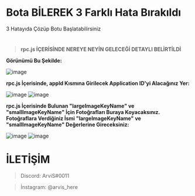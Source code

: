 # Bota BİLEREK 3 Farklı Hata Bırakıldı
3 Hatayıda Çözüp Botu Başlatabilirsiniz

# 
> **rpc.js İÇERİSİNDE NEREYE NEYİN GELECEĞİ DETAYLI BELİRTİLDİ**

__Görünümü Bu Şekilde:__

![image](https://user-images.githubusercontent.com/69751083/201160700-667c3070-9bbe-470c-a7c2-13238a6af225.png)

__rpc.js İçerisinde, appId Kısmına Girilecek Application ID'yi Alacağınız Yer:__

![image](https://user-images.githubusercontent.com/69751083/201161906-48274c2b-9b59-43ff-9b70-291677c2e967.png)
![image](https://user-images.githubusercontent.com/69751083/201161410-725b5cf1-0788-4217-8be6-f0334cd8670b.png)

__rpc.js İçerisinde Bulunan "largeImageKeyName" ve "smallImageKeyName" İçin Fotoğrafları Buraya Koyacaksınız. Fotoğraflara Verdiğiniz İsmi "largeImageKeyName" ve "smallImageKeyName" Değerlerine Gireceksiniz:__

![image](https://user-images.githubusercontent.com/69751083/201161710-cc8b52b6-26c3-486f-a8dd-ff06fd61d1a5.png)
![image](https://user-images.githubusercontent.com/69751083/201162023-d7a821b2-d091-49d3-8a9b-e6dc4cdba8e1.png)


# İLETİŞİM
> Discord: ArviS#0011

> İnstagram: @arvis_here

